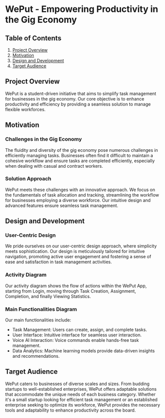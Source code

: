 
# WePut - Empowering Productivity in the Gig Economy

## Table of Contents
1. [Project Overview](#project-overview)
2. [Motivation](#motivation)
3. [Design and Development](#design-and-development)
4. [Target Audience](#target-audience)

## Project Overview
WePut is a student-driven initiative that aims to simplify task management for businesses in the gig economy. Our core objective is to enhance productivity and efficiency by providing a seamless solution to manage flexible workforces.

## Motivation
### Challenges in the Gig Economy
The fluidity and diversity of the gig economy pose numerous challenges in efficiently managing tasks. Businesses often find it difficult to maintain a cohesive workflow and ensure tasks are completed efficiently, especially when dealing with casual and contract workers.

### Solution Approach
WePut meets these challenges with an innovative approach. We focus on the fundamentals of task allocation and tracking, streamlining the workflow for businesses employing a diverse workforce. Our intuitive design and advanced features ensure seamless task management.

## Design and Development
### User-Centric Design
We pride ourselves on our user-centric design approach, where simplicity meets sophistication. Our design is meticulously tailored for intuitive navigation, promoting active user engagement and fostering a sense of ease and satisfaction in task management activities.

### Activity Diagram
Our activity diagram shows the flow of actions within the WePut App, starting from Login, moving through Task Creation, Assignment, Completion, and finally Viewing Statistics.

### Main Functionalities Diagram
Our main functionalities include:
- Task Management: Users can create, assign, and complete tasks.
- User Interface: Intuitive interface for seamless user interaction.
- Voice AI Interaction: Voice commands enable hands-free task management.
- Data Analytics: Machine learning models provide data-driven insights and recommendations.

## Target Audience
WePut caters to businesses of diverse scales and sizes. From budding startups to well-established enterprises, WePut offers adaptable solutions that accommodate the unique needs of each business category. Whether it's a small startup looking for efficient task management or an established enterprise seeking to optimize its workforce, WePut provides the necessary tools and adaptability to enhance productivity across the board.
